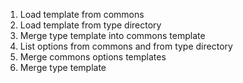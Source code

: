 1. Load template from commons
2. Load template from type directory
3. Merge type template into commons template
4. List options from commons and from type directory
5. Merge commons options templates
6. Merge type template
